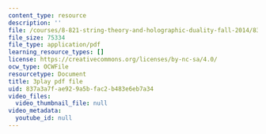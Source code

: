 ```yaml
---
content_type: resource
description: ''
file: /courses/8-821-string-theory-and-holographic-duality-fall-2014/837a3a7fae929a5bfac2b483e6eb7a34_gLYwLyeE8oU.pdf
file_size: 75334
file_type: application/pdf
learning_resource_types: []
license: https://creativecommons.org/licenses/by-nc-sa/4.0/
ocw_type: OCWFile
resourcetype: Document
title: 3play pdf file
uid: 837a3a7f-ae92-9a5b-fac2-b483e6eb7a34
video_files:
  video_thumbnail_file: null
video_metadata:
  youtube_id: null
---
```


